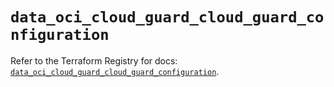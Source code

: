 # `data_oci_cloud_guard_cloud_guard_configuration`

Refer to the Terraform Registry for docs: [`data_oci_cloud_guard_cloud_guard_configuration`](https://registry.terraform.io/providers/hashicorp/oci/7.19.0/docs/data-sources/cloud_guard_cloud_guard_configuration).
